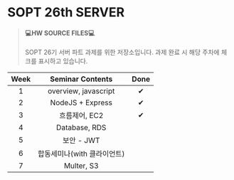 # SOPT 26th SERVER

>#### 💻HW SOURCE FILES💻
>SOPT 26기 서버 파트 과제를 위한 저장소입니다. 과제 완료 시 해당 주차에 체크를 표시하고 있습니다.

|Week|Seminar Contents|Done|
|:--:|:--------------:|:--:|
|1|overview, javascript|✔|
|2|NodeJS + Express|✔|
|3|흐름제어, EC2|✔|
|4|Database, RDS||
|5|보안 - JWT|
|6|합동세미나(with 클라이언트)|
|7|Multer, S3|
